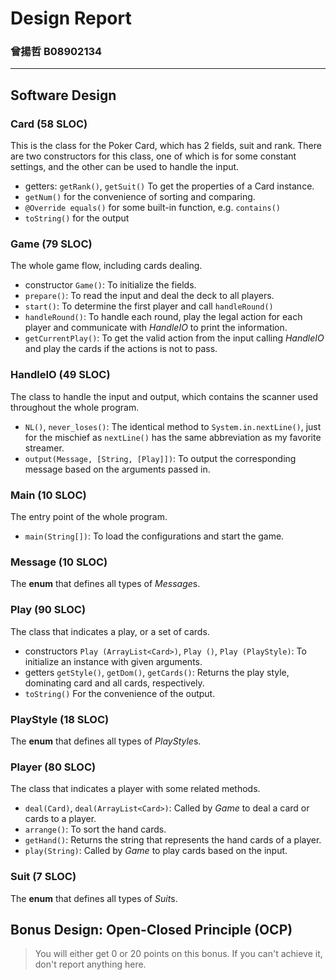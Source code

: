 # Design Report
### 曾揚哲 B08902134

---

## Software Design

### Card (58 SLOC)
This is the class for the Poker Card, which has 2 fields, suit and rank.
There are two constructors for this class, one of which is for some constant settings, and the other can be used to handle the input. 
* getters: ```getRank()```, ```getSuit()``` To get the properties of a Card instance.
* ```getNum()```  for the convenience of sorting and comparing.
* ```@Override equals()``` for some built-in function, e.g. ```contains()```
* ```toString()``` for the output

<!-- ### Configuration (42 SLOC)
The class for configurations, used to put OCP into practice.
* ```addChecker(PlayChecker)```: To add an instance of play checker to check for a play (e.g. straight)
* ```loadStraights(String)```: To load all possible combinations of straights (or flushes) from the specific path. If the path is not specified or the file specified by the path is invalid, load the default settings (i.e. HW's spec). -->

<!-- ### FullHouse, Pair, Single, Straight 
#### (18, 15, 15, 27 SLOC, respectively)
The classes that implement *PlayChecker*, used to check whether the given play is the given type.
* ```check(ArrayList\<Card\>)```: Returns if the given card combination is a given type.
* ```getStyle()```: Returns *PlayStyle*.?, for implementation. -->

### Game (79 SLOC)
The whole game flow, including cards dealing.
* constructor ```Game()```: To initialize the fields.
* ```prepare()```: To read the input and deal the deck to all players.
* ```start()```: To determine the first player and call ```handleRound()```
* ```handleRound()```: To handle each round, play the legal action for each player and communicate with *HandleIO* to print the information.
* ```getCurrentPlay()```: To get the valid action from the input calling *HandleIO* and play the cards if the actions is not to pass.

### HandleIO (49 SLOC)
The class to handle the input and output, which contains the scanner used throughout the whole program.
* ```NL()```, ```never_loses()```: The identical method to ```System.in.nextLine()```, just for the mischief as ```nextLine()``` has the same abbreviation as my favorite streamer.
* ```output(Message, [String, [Play]])```: To output the corresponding message based on the arguments passed in.

### Main (10 SLOC)
The entry point of the whole program.
* ```main(String[])```: To load the configurations and start the game.

### Message (10 SLOC)
The **enum** that defines all types of *Message*s.

### Play (90 SLOC)
The class that indicates a play, or a set of cards. 
* constructors ```Play (ArrayList<Card>)```, ```Play ()```, ```Play (PlayStyle)```: To initialize an instance with given arguments.
* getters ```getStyle()```, ```getDom()```, ```getCards()```: Returns the play style, dominating card and all cards, respectively.
* ```toString()``` For the convenience of the output.

<!-- ### PlayChecker (6 SLOC)
An interface that defines what a *PlayChecker* implementation should look like. -->

### PlayStyle (18 SLOC)
The **enum** that defines all types of *PlayStyle*s.

### Player (80 SLOC)
The class that indicates a player with some related methods.
* ```deal(Card)```, ```deal(ArrayList<Card>)```: Called by *Game* to deal a card or cards to a player.
* ```arrange()```: To sort the hand cards.
* ```getHand()```: Returns the string that represents the hand cards of a player.
* ```play(String)```: Called by *Game* to play cards based on the input.

### Suit (7 SLOC)
The **enum** that defines all types of *Suit*s.

    
## Bonus Design: Open-Closed Principle (OCP)
> You will either get 0 or 20 points on this bonus.
> If you can't achieve it, don't report anything here.